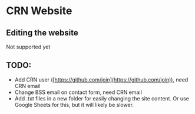 # CRN Website

## Editing the website
Not supported yet

## TODO:
- Add CRN user ([https://github.com/join](https://github.com/join)), need CRN email
- Change BSS email on contact form, need CRN email
- Add .txt files in a new folder for easily changing the site content. Or use Google Sheets for this, but it will likely be slower.
